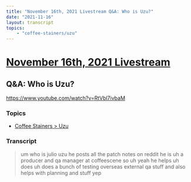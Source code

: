 ```yaml
---
title: "November 16th, 2021 Livestream Q&A: Who is Uzu?"
date: "2021-11-16"
layout: transcript
topics:
    - "coffee-stainers/uzu"
---
```

# [November 16th, 2021 Livestream](../2021-11-16.md)
## Q&A: Who is Uzu?
https://www.youtube.com/watch?v=RtVbl7ivbaM

### Topics
* [Coffee Stainers > Uzu](../topics/coffee-stainers/uzu.md)

### Transcript

> um who is julio uzu he posts all the patch notes on reddit he is uh a producer and qa manager at coffeescene so uh yeah he helps uh does uh does a bunch of testing overseas external qa stuff and also helps with planning and stuff yep
